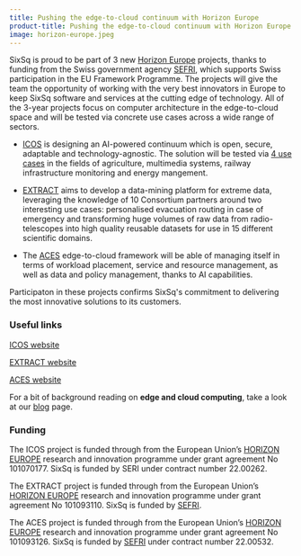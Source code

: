```yaml
---
title: Pushing the edge-to-cloud continuum with Horizon Europe
product-title: Pushing the edge-to-cloud continuum with Horizon Europe
image: horizon-europe.jpeg
---
```


SixSq is proud to be part of 3 new [Horizon Europe](https://research-and-innovation.ec.europa.eu/funding/funding-opportunities/funding-programmes-and-open-calls/horizon-europe_en?utm_source=hs_email&utm_medium=email&_hsenc=p2ANqtz-_ADIcfTzwAg6q5_ZHWG0WnKO7fayNUFoOvu3MwVWQpcmCYv8T1gAZUyyJdcrLizxfHPxbq) projects, thanks to funding from the Swiss government agency [SEFRI](https://www.sbfi.admin.ch/sbfi/en/home.html), which supports Swiss participation in the EU Framework Programme. The projects will give the team the opportunity of working with the very best innovators in Europe to keep SixSq software and services at the cutting edge of technology. All of the 3-year projects focus on computer architecture in the edge-to-cloud space and will be tested via concrete use cases across a wide range of sectors. 


- [ICOS](https://sixsq.com/rd/icos.html?utm_source=hs_email&utm_medium=email&_hsenc=p2ANqtz-_ADIcfTzwAg6q5_ZHWG0WnKO7fayNUFoOvu3MwVWQpcmCYv8T1gAZUyyJdcrLizxfHPxbq) is designing an AI-powered continuum which is open, secure, adaptable and technology-agnostic. The solution will be tested via [4 use cases](https://www.icos-project.eu/use-cases) in the fields of agriculture, multimedia systems, railway infrastructure monitoring and energy mangement.

- [EXTRACT](https://sixsq.com/rd/extract.html) aims to develop a data-mining platform for extreme data, leveraging the knowledge of 10 Consortium partners around two interesting use cases: personalised evacuation routing in case of emergency and transforming huge volumes of raw data from radio-telescopes into high quality reusable datasets for use in 15 different scientific domains. 


- The [ACES](https://sixsq.com/rd/aces.html) edge-to-cloud framework will be able of managing itself in terms of workload placement, service and resource management, as well as data and policy management, thanks to AI capabilities.

Participaton in these projects confirms SixSq's commitment to delivering the most innovative solutions to its customers. 


### Useful links
[ICOS website](https://www.icos-project.eu/)

[EXTRACT website](https://extract-project.eu/)

[ACES website](https://www.aces-edge.eu/)


For a bit of background reading on **edge and cloud computing**, take a look at our [blog](/blog) page.

### Funding

The ICOS project is funded through from the European Union’s [HORIZON EUROPE](https://research-and-innovation.ec.europa.eu/funding/funding-opportunities/funding-programmes-and-open-calls/horizon-europe_en) research and innovation programme under grant agreement No 101070177. SixSq is funded by SERI under contract number 22.00262.

The EXTRACT project is funded through from the European Union’s [HORIZON EUROPE](https://research-and-innovation.ec.europa.eu/funding/funding-opportunities/funding-programmes-and-open-calls/horizon-europe_en) research and innovation programme under grant agreement No 101093110. SixSq is funded by [SEFRI](https://www.sbfi.admin.ch/sbfi/en/home.html).

The ACES project is funded through from the European Union’s [HORIZON EUROPE](https://research-and-innovation.ec.europa.eu/funding/funding-opportunities/funding-programmes-and-open-calls/horizon-europe_en) research and innovation programme under grant agreement No 101093126. SixSq is funded by [SEFRI](https://www.sbfi.admin.ch/sbfi/en/home.html) under contract number 22.00532.
